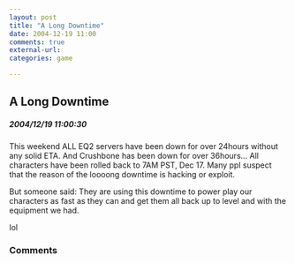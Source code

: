 ```yaml
---
layout: post
title: "A Long Downtime"
date: 2004-12-19 11:00
comments: true
external-url: 
categories: game

---
```




## A Long Downtime

##### 2004/12/19 11:00:30

This weekend ALL EQ2 servers have been down for over 24hours without any solid ETA. And Crushbone has been down for over 36hours... All characters have been rolled back to 7AM PST, Dec 17. Many ppl suspect that the reason of the loooong downtime is hacking or exploit.

But someone said: They are using this downtime to power play our characters as fast as they can and get them all back up to level and with the equipment we had.

lol

### Comments
